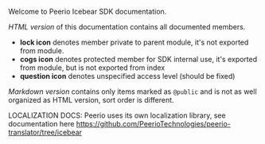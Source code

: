 Welcome to Peerio Icebear SDK documentation.

_HTML version_ of this documentation contains all documented members.

- **lock icon** denotes member private to parent module, it's not exported from module.
- **cogs icon** denotes protected member for SDK internal use, it's exported from module, but is not exported from index
- **question icon** denotes unspecified access level (should be fixed)


_Markdown version_ contains only items marked as `@public` and is not as well organized as HTML version, sort order is different.

LOCALIZATION DOCS:
Peerio uses its own localization library, see documentation here https://github.com/PeerioTechnologies/peerio-translator/tree/icebear